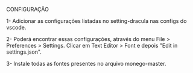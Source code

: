 CONFIGURAÇÃO


1- Adicionar as configurações listadas no setting-dracula nas configs do vscode.

2- Poderá encontrar essas configurações, através do menu File > Preferences > Settings. Clicar em Text Editor > Font e depois "Edit in settings.json".

3- Instale todas as fontes presentes no arquivo monego-master.

